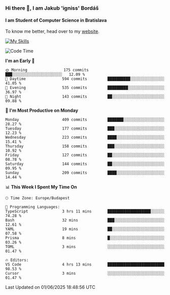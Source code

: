 ### Hi there 👋, I am Jakub 'igniss' Bordáš

#### I am Student of Computer Science in Bratislava
To know me better, head over to my [website](https://bordas.sk).

[![My Skills](https://skillicons.dev/icons?i=js,typescript,html,css,figma,svelte,vue,next,postgresql,nest,express,nodejs)](https://bordas.sk)


<!--START_SECTION:waka-->
![Code Time](http://img.shields.io/badge/Code%20Time-1%2C918%20hrs%2036%20mins-blue)

**I'm an Early 🐤** 

```text
🌞 Morning                175 commits         ███░░░░░░░░░░░░░░░░░░░░░░   12.09 % 
🌆 Daytime                594 commits         ██████████░░░░░░░░░░░░░░░   41.05 % 
🌃 Evening                535 commits         █████████░░░░░░░░░░░░░░░░   36.97 % 
🌙 Night                  143 commits         ██░░░░░░░░░░░░░░░░░░░░░░░   09.88 % 
```
📅 **I'm Most Productive on Monday** 

```text
Monday                   409 commits         ███████░░░░░░░░░░░░░░░░░░   28.27 % 
Tuesday                  177 commits         ███░░░░░░░░░░░░░░░░░░░░░░   12.23 % 
Wednesday                223 commits         ████░░░░░░░░░░░░░░░░░░░░░   15.41 % 
Thursday                 158 commits         ███░░░░░░░░░░░░░░░░░░░░░░   10.92 % 
Friday                   127 commits         ██░░░░░░░░░░░░░░░░░░░░░░░   08.78 % 
Saturday                 144 commits         ██░░░░░░░░░░░░░░░░░░░░░░░   09.95 % 
Sunday                   209 commits         ████░░░░░░░░░░░░░░░░░░░░░   14.44 % 
```


📊 **This Week I Spent My Time On** 

```text
🕑︎ Time Zone: Europe/Budapest

💬 Programming Languages: 
TypeScript               3 hrs 11 mins       ███████████████████░░░░░░   74.28 % 
Bash                     32 mins             ███░░░░░░░░░░░░░░░░░░░░░░   12.61 % 
YAML                     19 mins             ██░░░░░░░░░░░░░░░░░░░░░░░   07.58 % 
Prisma                   8 mins              █░░░░░░░░░░░░░░░░░░░░░░░░   03.26 % 
TOML                     3 mins              ░░░░░░░░░░░░░░░░░░░░░░░░░   01.47 % 

🔥 Editors: 
VS Code                  4 hrs 13 mins       █████████████████████████   98.53 % 
Cursor                   3 mins              ░░░░░░░░░░░░░░░░░░░░░░░░░   01.47 % 
```


 Last Updated on 01/06/2025 18:48:56 UTC
<!--END_SECTION:waka-->
